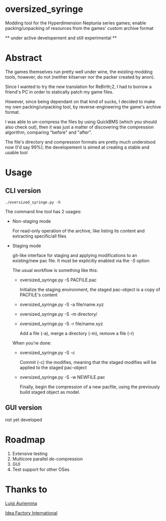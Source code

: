 # oversized_syringe
Modding tool for the Hyperdimension Neptunia series games; enable packing/unpacking of resources from the games' custom archive format

** under active developement and still experimental **

# Abstract

The games themselves run pretty well under wine, the existing modding tools, however, do not
(neither kitserver nor the packer created by anon).

Since I wanted to try the new translation for ReBirth;2, I had to borrow a friend's PC in order
to statically patch my game files.

However, since being dependant on that kind of sucks, I decided to make my own packing/unpacking tool,
by reverse-engineering the game's archive format.

I was able to un-compress the files by using QuickBMS (which you should also check out), then it was just
a matter of discovering the compression algorithm, comparing "before" and "after".

The file's directory and compression formats are pretty much understood now (I'd say 99%); the developement
is aimed at creating a stable and usable tool

# Usage

## CLI version

    ./oversized_syringe.py -h
    
The command line tool has 2 usages:
* Non-staging mode

    For read-only operation of the archive, like listing its content and extracting specific/all files
    
* Staging mode

    git-like interface for staging and applying modifications to an existing/new pac file. It must be
    explicitly enabled via the *-S* option
    
    The usual workflow is something like this:
    
    * oversized_syringe.py -S PACFILE.pac
        
        Initialize the staging environment, the staged pac-object is a copy of PACFILE's content
        
    * oversized_syringe.py -S -a file/name.xyz
    * oversized_syringe.py -S -m directory/
    * oversized_syringe.py -S -r file/name.xyz
    
        Add a file (-a), merge a directory (-m), remove a file (-r)
        
    When you're done:
    
    * oversized_syringe.py -S -c
    
        Commit (-c) the modifies, meaning that the staged modifies will be applied to the staged pac-object
    
    * oversized_syringe.py -S -w NEWFILE.pac
    
        Finally, begin the compression of a new pacfile, using the previously build staged object as model.
    
    
## GUI version

not yet developed

# Roadmap

1. Extensive testing
2. Multicore parallel de-compression
3. GUI
4. Test support for other OSes

# Thanks to

[Luigi Auriemma](aluigi.altervista.org)

[Idea Factory International](http://www.ideafintl.com/)